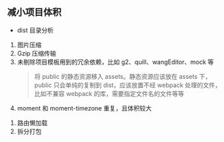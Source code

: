 ## 减小项目体积

- dist 目录分析

1. 图片压缩
1. Gzip 压缩传输
1. 未剔除项目模板用到的冗余依赖，比如 g2、quill、wangEditor、mock 等
   > 将 public 的静态资源移入 assets。静态资源应该放在 assets 下，public 只会单纯的复制到 dist，应该放置不经 webpack 处理的文件，比如不兼容 webpack 的库，需要指定文件名的文件等等
1. moment 和 moment-timezone 重复，且体积较大
<!--
1. 移除页面上没引用到 SVG 图标、应该被内联的小图等
1. 去除组件库中无用的 icon
1. 一些没用到的 Ant-design 组件库由于全局注册也一并打包了进去
1. core-js 体积较大
1. 打包策略不合理，导致 chunk-vendor 太大
   -->
1. 路由懒加载
1. 拆分打包
